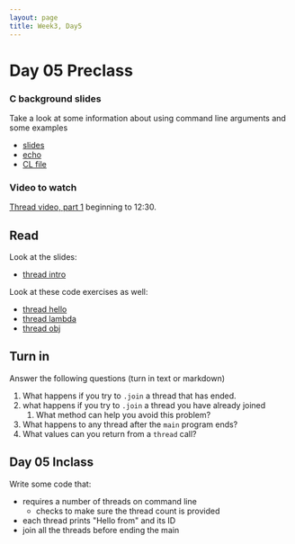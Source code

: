 ```yaml
---
layout: page
title: Week3, Day5
---
```


# Day 05 Preclass

### C background slides
Take a look at some information about using command line arguments and some examples
- [slides](commandLineArgs.pdf)
- [echo](echoCommandLine.c)
- [CL file](CLcheck.c)

### Video to watch
[Thread video, part 1](https://www.youtube.com/watch?v=F6Ipn7gCOsY&t=415s)
beginning to 12:30. 
## Read
Look at the slides:
- [thread intro](threads1.pdf)

Look at these code exercises as well:
- [thread hello](1.1-thread-hello.cpp)
- [thread lambda](1.2-thread-hello-lambda.cpp)
- [thread obj](1.3-thread-hello-obj.cpp)
## Turn in
Answer the following questions (turn in text or markdown)
1. What happens if you try to `.join` a thread that has ended.
2. what happens if you try to `.join` a thread you have already joined
	1. What method can help you avoid this problem?
2. What happens to any thread after the `main` program ends?
3. What values can you return from a `thread` call?

## Day 05 Inclass
Write some code that:
- requires a number of threads on command line
	+ checks to make sure the thread count is provided
- each thread prints "Hello from" and its ID
- join all the threads before ending the main

